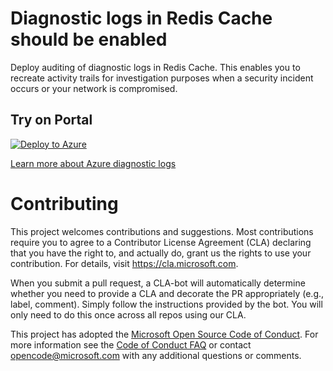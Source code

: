 # Diagnostic logs in Redis Cache should be enabled

Deploy auditing of diagnostic logs in Redis Cache. This enables you to recreate activity trails for investigation purposes when a security incident occurs or your network is compromised.

## Try on Portal

[![Deploy to Azure](http://azuredeploy.net/deploybutton.png)](https://portal.azure.com/#blade/Microsoft_Azure_Policy/CreatePolicyDefinitionBlade/uri/https%3A%2F%2Fraw.githubusercontent.com%2FAzure%2FAzure-Security-Center%2Fmaster%2FSecure%2520Score%2FDiagnostic%2520Logs%2520should%2520be%2520enabled%2520on%2520your%2520resource%2FLog%2520Analytics%2FDiagnostic%2520logs%2520in%2520Redis%2520Cache%2520should%2520be%2520enabled%2Fazurepolicy.json)

[Learn more about Azure diagnostic logs](https://docs.microsoft.com/en-us/azure/cdn/cdn-azure-diagnostic-logs)

# Contributing

This project welcomes contributions and suggestions.  Most contributions require you to agree to a
Contributor License Agreement (CLA) declaring that you have the right to, and actually do, grant us
the rights to use your contribution. For details, visit https://cla.microsoft.com.

When you submit a pull request, a CLA-bot will automatically determine whether you need to provide
a CLA and decorate the PR appropriately (e.g., label, comment). Simply follow the instructions
provided by the bot. You will only need to do this once across all repos using our CLA.

This project has adopted the [Microsoft Open Source Code of Conduct](https://opensource.microsoft.com/codeofconduct/).
For more information see the [Code of Conduct FAQ](https://opensource.microsoft.com/codeofconduct/faq/) or
contact [opencode@microsoft.com](mailto:opencode@microsoft.com) with any additional questions or comments.
